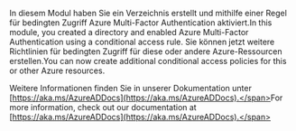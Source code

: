 <span data-ttu-id="f8c9e-101">In diesem Modul haben Sie ein Verzeichnis erstellt und mithilfe einer Regel für bedingten Zugriff Azure Multi-Factor Authentication aktiviert.</span><span class="sxs-lookup"><span data-stu-id="f8c9e-101">In this module, you created a directory and enabled Azure Multi-Factor Authentication using a conditional access rule.</span></span> <span data-ttu-id="f8c9e-102">Sie können jetzt weitere Richtlinien für bedingten Zugriff für diese oder andere Azure-Ressourcen erstellen.</span><span class="sxs-lookup"><span data-stu-id="f8c9e-102">You can now create additional conditional access policies for this or other Azure resources.</span></span>

<span data-ttu-id="f8c9e-103">Weitere Informationen finden Sie in unserer Dokumentation unter [https://aka.ms/AzureADDocs](https://aka.ms/AzureADDocs).</span><span class="sxs-lookup"><span data-stu-id="f8c9e-103">For more information, check out our documentation at [https://aka.ms/AzureADDocs](https://aka.ms/AzureADDocs).</span></span>
